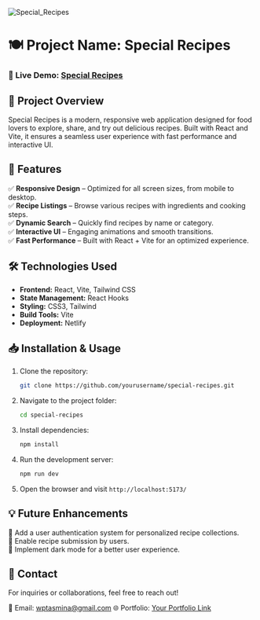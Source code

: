 

![Special_Recipes](https://github.com/user-attachments/assets/92a71c6f-80c7-4cbd-8ba0-6ea1dc13c927)

# 🍽️ Project Name: Special Recipes

### 🚀 Live Demo: [Special Recipes](https://special-recipes-rst.netlify.app)

## 📌 Project Overview
Special Recipes is a modern, responsive web application designed for food lovers to explore, share, and try out delicious recipes. Built with React and Vite, it ensures a seamless user experience with fast performance and interactive UI.

## 🎯 Features
✅ **Responsive Design** – Optimized for all screen sizes, from mobile to desktop.  
✅ **Recipe Listings** – Browse various recipes with ingredients and cooking steps.  
✅ **Dynamic Search** – Quickly find recipes by name or category.  
✅ **Interactive UI** – Engaging animations and smooth transitions.  
✅ **Fast Performance** – Built with React + Vite for an optimized experience.  

## 🛠 Technologies Used
- **Frontend:** React, Vite, Tailwind CSS
- **State Management:** React Hooks
- **Styling:** CSS3, Tailwind
- **Build Tools:** Vite
- **Deployment:** Netlify

## 📥 Installation & Usage
1. Clone the repository:
   ```bash
   git clone https://github.com/yourusername/special-recipes.git
   ```
2. Navigate to the project folder:
   ```bash
   cd special-recipes
   ```
3. Install dependencies:
   ```bash
   npm install
   ```
4. Run the development server:
   ```bash
   npm run dev
   ```
5. Open the browser and visit `http://localhost:5173/`

## 💡 Future Enhancements
🔹 Add a user authentication system for personalized recipe collections.  
🔹 Enable recipe submission by users.  
🔹 Implement dark mode for a better user experience.  

## 📩 Contact
For inquiries or collaborations, feel free to reach out!

📧 Email: wptasmina@gmail.com
🌐 Portfolio: [Your Portfolio Link](#)  

